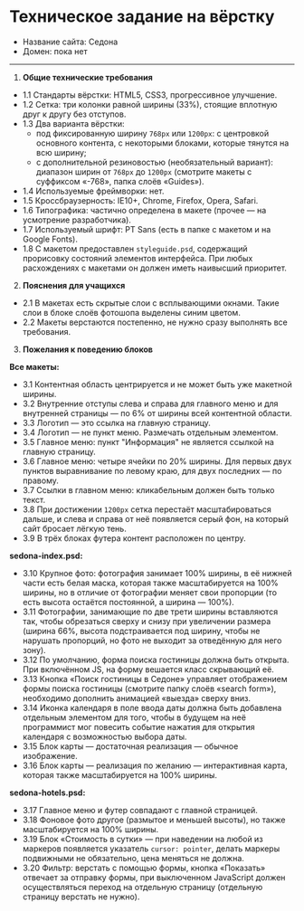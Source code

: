 # Техническое задание на 	вёрстку

* Название сайта: Седона
* Домен: пока нет

---

1.  **Общие технические требования**

 * 1.1 Стандарты вёрстки: HTML5, CSS3, прогрессивное улучшение.
 * 1.2 Сетка: три колонки равной ширины (33%), стоящие вплотную друг к другу без отступов.
 * 1.3 Два варианта вёрстки:
	- под фиксированную ширину `768px` или `1200px`: с центровкой основного контента, с некоторыми блоками, которые тянутся на всю ширину;
	- с дополнительной резиновостью (необязательный вариант): диапазон ширин от `768px` до `1200px` (смотрите макеты с суффиксом «-768», папка слоёв «Guides»).
 * 1.4 Используемые фреймворки: нет.
 * 1.5 Кроссбраузерность: IE10+, Chrome, Firefox, Opera, Safari.
 * 1.6 Типографика: частично определена в макете (прочее — на усмотрение разработчика).
 * 1.7 Используемый шрифт: PT Sans (есть в папке с макетом и на Google Fonts).
 * 1.8 С макетом предоставлен `styleguide.psd`, содержащий прорисовку состояний элементов интерфейса.
	 При любых расхождениях с макетами он должен иметь наивысший приоритет.

2.  **Пояснения для учащихся**

 * 2.1 В макетах есть скрытые слои с всплывающими окнами. Такие слои в блоке слоёв фотошопа выделены синим цветом.
 * 2.2 Макеты верстаются постепенно, не нужно сразу выполнять все требования.

3.  **Пожелания к поведению блоков**

   **Все макеты:**

  * 3.1 Контентная область центрируется и не может быть уже макетной ширины.
  * 3.2 Внутренние отступы слева и справа для главного меню и для внутренней страницы — по 6% от ширины всей контентной области.
  * 3.3 Логотип — это ссылка на главную страницу.
  * 3.4 Логотип — не пункт меню. Размечать отдельным элементом.
  * 3.5 Главное меню: пункт "Информация" не является ссылкой на главную страницу.
  * 3.6 Главное меню: четыре ячейки по 20% ширины. Для первых двух пунктов выравнивание по левому краю, для двух последних — по правому.
  * 3.7 Ссылки в главном меню: кликабельным должен быть только текст.
  * 3.8 При достижении `1200px` сетка перестаёт масштабироваться дальше, и слева и справа от неё появляется серый фон, на который сайт бросает лёгкую тень.
  * 3.9 В трёх блоках футера контент расположен по центру.

   **sedona-index.psd:**

  * 3.10 Крупное фото: фотография занимает 100% ширины, в её нижней части есть белая маска, которая также масштабируется на 100% ширины,
	 но в отличие от фотографии меняет свои пропорции (то есть высота остаётся постоянной, а ширина — 100%).
  * 3.11 Фотографии, занимающие по две трети ширины вставляются так, чтобы обрезаться сверху и снизу при увеличении размера 
	 (ширина 66%, высота подстраивается под ширину, чтобы не нарушать пропорций, но фото не выходит за отведённую для него зону).
  * 3.12 По умолчанию, форма поиска гостиницы должна быть открыта. При включённом JS, на форму вешается класс скрывающий её.
  * 3.13 Кнопка «Поиск гостиницы в Седоне» управляет отображением формы поиска гостиницы (смотрите папку слоёв «search form»),
 	 необходимо дополнить анимацией «выезда» сверху вниз.
  * 3.14 Иконка календаря в поле ввода даты должна быть добавлена отдельным элементом для того, 
	 чтобы в будущем на неё программист мог повесить событие нажатия для открытия календаря с возможностью выбора даты.
  * 3.15 Блок карты — достаточная реализация — обычное изображение.
  * 3.16 Блок карты — реализация по желанию — интерактивная карта, которая также масштабируется на 100% ширины.

   **sedona-hotels.psd:**

  * 3.17 Главное меню и футер совпадают с главной страницей.
  * 3.18 Фоновое фото другое (размытое и меньшей высоты), но также масштабируется на 100% ширины.
  * 3.19 Блок «Стоимость в сутки» — при наведении на любой из маркеров появляется указатель `cursor: pointer`, 
	 делать маркеры подвижными не обязательно, цена меняться не должна.
  * 3.20 Фильтр: верстать с помощью формы, кнопка «Показать» отвечает за отправку формы, 
	 при выключенном JavaScript должен осуществляться переход на отдельную страницу (отдельную страницу верстать не нужно).
